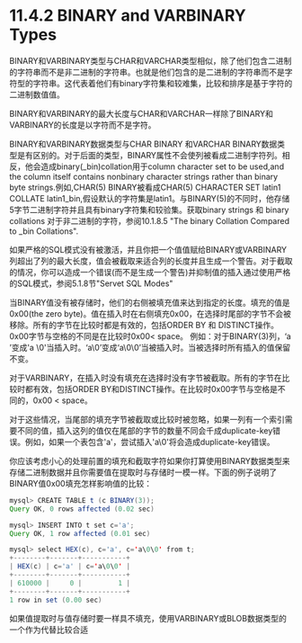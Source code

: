 # 11.4.2 BINARY and VARBINARY Types

BINARY和VARBINARY类型与CHAR和VARCHAR类型相似，除了他们包含二进制的字符串而不是非二进制的字符串。也就是他们包含的是二进制的字符串而不是字符型的字符串。这代表着他们有binary字符集和较难集，比较和排序是基于字符的二进制数值值。

BINARY和VARBINARY的最大长度与CHAR和VARCHAR一样除了BINARY和VARBINARY的长度是以字符而不是字符。

BINARY和VARBINARY数据类型与CHAR BINARY 和VARCHAR BINARY数据类型是有区别的。对于后面的类型，BINARY属性不会使列被看成二进制字符列。相反，他会造成binary\(\_bin\)collation用于column character set to be used,and the column itself contains nonbinary character strings rather than binary byte strings.例如,CHAR\(5\) BINARY被看成CHAR\(5\) CHARACTER SET latin1 COLLATE latin1\_bin,假设默认的字符集是latin1。与BINARY(5)的不同时，他存储5字节二进制字符并且具有binary字符集和较验集。获取binary strings 和 binary collations 对于非二进制的字符，参阅10.1.8.5 "The binary Collation Compared to _bin Collations".

如果严格的SQL模式没有被激活，并且你把一个值值赋给BINARY或VARBINARY列超出了列的最大长度，值会被截取来适合列的长度并且生成一个警告。对于截取的情况，你可以造成一个错误(而不是生成一个警告)并抑制值的插入通过使用严格的SQL模式，参阅5.1.8节"Servet SQL Modes"

当BINARY值没有被存储时，他们的右侧被填充值来达到指定的长度。填充的值是0x00(the zero byte)。值在插入时在右侧填充0x00，在选择时尾部的字节不会被移除。所有的字节在比较时都是有效的，包括ORDER BY 和 DISTINCT操作。0x00字节与空格的不同是在比较时0x00< space。
例如：对于BINARY(3)列，‘a  ’变成'a \0'当插入时。‘a\0’变成‘a\0\0’当被插入时。当被选择时所有插入的值保留不变。

对于VARBINARY，在插入时没有填充在选择时没有字节被截取。所有的字节在比较时都有效，包括ORDER BY和DISTINCT操作。在比较时0x00字节与空格是不同的，0x00 < space。

对于这些情况，当尾部的填充字节被截取或比较时被忽略，如果一列有一个索引需要不同的值，插入这列的值仅在尾部的字节的数量不同会千成duplicate-key错误。例如，如果一个表包含'a'，尝试插入'a\0'将会造成duplicate-key错误。

你应该考虑小心的处理前置的填充和截取字符如果你打算使用BINARY数据类型来存储二进制数据并且你需要值在提取时与存储时一模一样。下面的例子说明了BINARY值0x00填充怎样影响值的比较：


```java
mysql> CREATE TABLE t (c BINARY(3));
Query OK, 0 rows affected (0.02 sec)

mysql> INSERT INTO t set c='a';
Query OK, 1 row affected (0.01 sec)

mysql> select HEX(c), c='a', c='a\0\0' from t;
+--------+-------+-----------+
| HEX(c) | c='a' | c='a\0\0' |
+--------+-------+-----------+
| 610000 |     0 |         1 |
+--------+-------+-----------+
1 row in set (0.00 sec)
```
如果值提取时与值存储时要一样具不填充，使用VARBINARY或BLOB数据类型的一个作为代替比较合适





